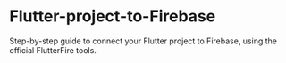 # Flutter-project-to-Firebase
Step-by-step guide to connect your Flutter project to Firebase, using the official FlutterFire tools.
